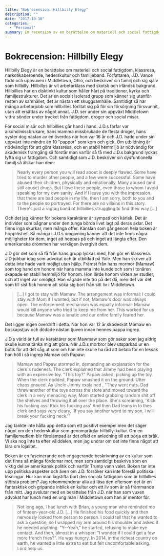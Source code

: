 ```yaml
---
title: "Bokrecension: Hillbilly Elegy"
description: ""
date: "2017-10-10"
categories:
  - "Personal"
summary: En recension av en berättelse om materiell och social fattigdom, klassresa, narkotikaberoende, hederskultur och familjeband.
---
```


# Bokrecension: Hillbilly Elegy

Hillbilly Elegy är en berättelse om materiell och social fattigdom, klassresa, narkotikaberoende, hederskultur och familjeband. Författaren, J.D. Vance född och uppvuxen i Middletown, Ohio, och beskriver sin familj och sig själv som hillbilly. Hillbillys är vit arbetarklass med skotsk och irländsk bakgrund. Hillbillies har en disktinkt kultur som håller hårt på traditioner, kyrka och familjestrukturer. Det är en socialt isolerad grupp som känner sig utanför resten av samhället, det är nästan ett skuggsamhälle. Samtidigt så har många arbetarjobb som hillbillies förlitat sig på för sin försörjning försvunnit, utan att ersättas av något annat. J.D. ser under sin uppväxt Middletown vittra sönder under trycket från fattigdom, droger och social misär.

För social misär och hillbillies går hand i hand. J.D.s farfar var alkoholmissbrukare, hans mamma missbrukade de flesta droger, hans syster dog nästan av en överdos när hon var 16 år och J.D. hade under sin uppväxt inte mindre än 10 "pappor" som kom och gick. Om utbildning är nödvändigt för att göra klassresa, och en stabil hemmiljö är nödvändig för akademisk framgång så förstår man varför så få med J.D.s bakgrund lyckas lyfta sig ur fattigdom. Och samtidigt som J.D. beskriver sin dysfuntionella familj så älskar han dem:

> Nearly every person you will read about is deeply flawed. Some have tried to murder other people, and a few were successful. Some have abused their children, physically and emotionally. Many abused (and still abuse) drugs. But I love these people, even those to whom I avoid speaking for my own sanity. And if I leave you with the impression that there are bad people in my life, then I am sorry, both to you and to the people so portrayed. For there are no villains in this story. There's just a ragtag band of hillbillies struggling to find their way [...]

Och det jag känner för bokens karaktärer är sympati och kärlek. Det är individer som bågnar under den tunga börda livet lagt på deras axlar. Det finns inga skurkar, men många offer. Känslan som går genom hela boken är hopplöshet. Så många i J.D.s omgivning känner att det inte finns några möjligheter för dem, inget att hoppas på och inget att längta efter. Den amerikanska drömmen har verkligen övergivit dem.

J.D gör det som så få från hans grupp lyckas med, han gör en klassresa. J.D jobbar idag som advokat och är utbildad på Yale. Men han skriver att detta inte hade varit möjligt utan hjälp. Främst från hans mormor (Mamaw) som tog hand om honom när hans mamma inte kunde och som i tonåren skapade en stabil hemmiljö för honom. Hon lärde honom vikten av studier, och att inget var omöjligt. Han vågade inte tro på det då, men det var det som till sist fick honom att söka sig bort från sitt liv i Middletown.

> [...] I got to stay with Mamaw. The arrangement was informal: I could stay with Mom if I wanted, but if not, Mamaw's door was always open. The enforcement mechanism was equally informal: Mamaw would kill anyone who tried to keep me from her. This worked for us because Mamaw was a lunatic and our entire family feared her.

Det ligger ingen överdrift i detta. När hon var 12 år skadesköt Mamaw en boskapstjuv och dödade nästan tjuven innan hennes pappa ingrep.

J.D.s värld är full av karaktärer som Mawmaw som gör saker som jag aldrig skulle kunna tänka mig att göra. När J.D.s morbror blev utsparkad ur en butik för att det såg ut som om han inte skulle ha råd att betala för en leksak han höll i så ingrep Mamaw och Papaw:

> Mamaw and Papaw stormed in, demanding an explanation for the clerk's rudeness. The clerk explained that Jimmy had been playing with an expensive toy. "This toy?" Papaw asked, picking up the toy. When the clerk nodded, Papaw smashed it on the ground. Utter chaos ensued. As Uncle Jimmy explained , "They went nuts. Dad threw another of the toys across the store and moved toward the clerk in a very menacing way; Mom started grabbing random shit off the shelves and throwing it all over the place. She's screaming, 'Kick his fucking ass! Kick his fucking ass' And then Dad leans in to thes clerk and says very cleary, 'If you say another word to my son, I will break your fucking neck.'"

Jag tänkte inte hålla upp detta som ett positivt exempel men det säger något om den hederskultur som genompräglar hillbilly-kultur. Om en familjemedlem blir förolämpad är det _alltid_ en anledning till att börja ett bråk. Vi ska nog inte ta efter vålddelen, men jag undrar om det inte finns något att lära om lojalitet.

Boken är en fascinerande och engagerande beskrivning av en kultur som det finns så många fördomar mot, men som samtidigt beskrivs som en viktig del av amerikansk politik och varför Trump vann valet. Boken tar inte upp politiska aspekter och även om J.D. försöker kan inte föreslå politiska lösningar. Hur kan man lagstifta bort den sociala fattigdom som är hillbillies största problem? Jag rekommenderar alla att läsa den eftersom det är en fantasktisk och gripande inblick en kultur och ett liv som är så främmande från mitt. Jag avslutar med en berättelse från J.D. när han som vuxen advokat har lunch med en ung man i Middletown som han är mentor för.

> Not long ago, I had lunch with Brian, a young man who reminded me of finteen-year-old J.D. [...] He finished his food quickly and then nervously looked from person to person. I could tell that he wanted to ask a question, so I wrapped my arm around his shoulder and asked if he needed anything. "Y--Yeah," he started, refusing to make eye contact. And then, almost in a whisper: "I wonder if I could get a few more french fries?". He was hungry. In 2014, in the richest country on earth, he wanted a little extra to eat but felt uncomfortable asking. Lord help us.

